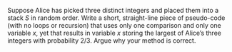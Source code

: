 Suppose Alice has picked three distinct integers and placed them into a
stack $S$ in random order. Write a short, straight-line piece of pseudo-code
(with no loops or recursion) that uses only one comparison and only one
variable $x$, yet that results in variable $x$ storing the largest of Alice’s three
integers with probability $2/3$. Argue why your method is correct.